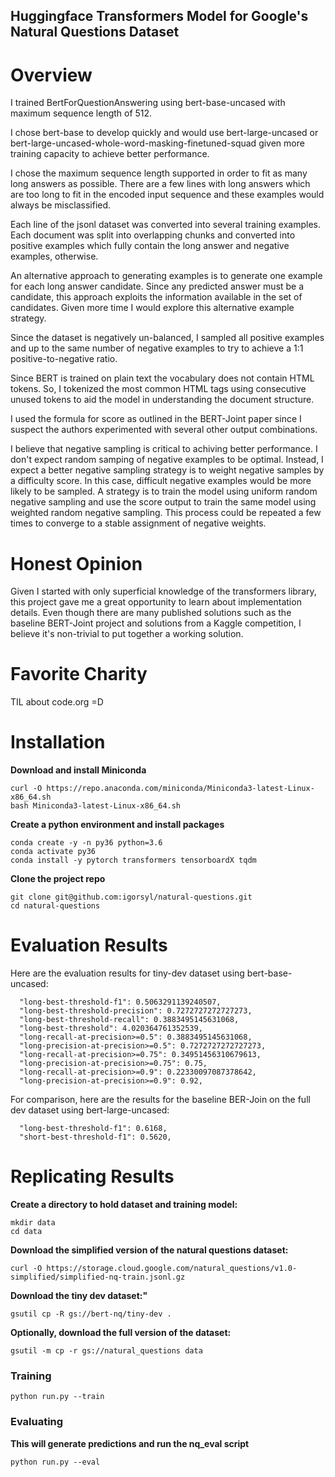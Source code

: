 ## Huggingface Transformers Model for Google's Natural Questions Dataset

# Overview

I trained BertForQuestionAnswering using bert-base-uncased with maximum sequence length of 512.

I chose bert-base to develop quickly and would use bert-large-uncased or bert-large-uncased-whole-word-masking-finetuned-squad given more training capacity to achieve better performance.

I chose the maximum sequence length supported in order to fit as many long answers as possible. There are a few lines with long answers which are too long to fit in the encoded input sequence and these examples would always be misclassified.

Each line of the jsonl dataset was converted into several training examples. Each document was split into overlapping chunks and converted into positive examples which fully contain the long answer and negative examples, otherwise.

An alternative approach to generating examples is to generate one example for each long answer candidate. Since any predicted answer must be a candidate, this approach exploits the information available in the set of candidates. Given more time I would explore this alternative example strategy.

Since the dataset is negatively un-balanced, I sampled all positive examples and up to the same number of negative examples to try to achieve a 1:1 positive-to-negative ratio.

Since BERT is trained on plain text the vocabulary does not contain HTML tokens. So, I tokenized the most common HTML tags using consecutive unused tokens to aid the model in understanding the document structure.

I used the formula for score as outlined in the BERT-Joint paper since I suspect the authors experimented with several other output combinations.

I believe that negative sampling is critical to achiving better performance. I don't expect random samping of negative examples to be optimal. Instead, I expect a better negative sampling strategy is to weight negative samples by a difficulty score. In this case, difficult negative examples would be more likely to be sampled. A strategy is to train the model using uniform random negative sampling and use the score output to train the same model using weighted random negative sampling. This process could be repeated a few times to converge to a stable assignment of negative weights.

# Honest Opinion

Given I started with only superficial knowledge of the transformers library, this project gave me a great opportunity to learn about implementation details.  Even though there are many published solutions such as the baseline BERT-Joint project and solutions from a Kaggle competition, I believe it's non-trivial to put together a working solution.

# Favorite Charity

TIL about code.org =D

# Installation

**Download and install Miniconda**

```
curl -O https://repo.anaconda.com/miniconda/Miniconda3-latest-Linux-x86_64.sh
bash Miniconda3-latest-Linux-x86_64.sh
```

**Create a python environment and install packages**

```
conda create -y -n py36 python=3.6
conda activate py36
conda install -y pytorch transformers tensorboardX tqdm
```

**Clone the project repo**

```
git clone git@github.com:igorsyl/natural-questions.git
cd natural-questions
```

# Evaluation Results

Here are the evaluation results for tiny-dev dataset using bert-base-uncased:

```
  "long-best-threshold-f1": 0.5063291139240507,
  "long-best-threshold-precision": 0.7272727272727273,
  "long-best-threshold-recall": 0.3883495145631068,
  "long-best-threshold": 4.020364761352539,
  "long-recall-at-precision>=0.5": 0.3883495145631068,
  "long-precision-at-precision>=0.5": 0.7272727272727273,
  "long-recall-at-precision>=0.75": 0.34951456310679613,
  "long-precision-at-precision>=0.75": 0.75,
  "long-recall-at-precision>=0.9": 0.22330097087378642,
  "long-precision-at-precision>=0.9": 0.92,
```

For comparison, here are the results for the baseline BER-Join on the full dev dataset using bert-large-uncased:
```
  "long-best-threshold-f1": 0.6168,
  "short-best-threshold-f1": 0.5620,
```

# Replicating Results

**Create a directory to hold dataset and training model:**

```
mkdir data
cd data
```

**Download the simplified version of the natural questions dataset:**

```
curl -O https://storage.cloud.google.com/natural_questions/v1.0-simplified/simplified-nq-train.jsonl.gz
```

**Download the tiny dev dataset:"**

```
gsutil cp -R gs://bert-nq/tiny-dev .
```

**Optionally, download the full version of the dataset:**
```
gsutil -m cp -r gs://natural_questions data
```

### Training

```
python run.py --train
```

### Evaluating

**This will generate predictions and run the nq_eval script**

```
python run.py --eval
```
